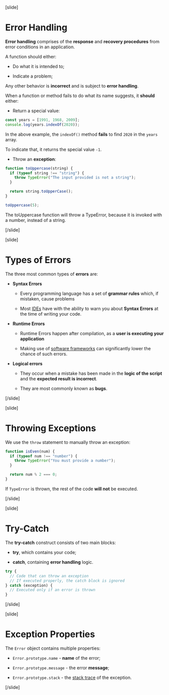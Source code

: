 

[slide]
# Error Handling

**Error handling** comprises of the **response** and **recovery procedures** from error conditions in an application.

A function should either:

- Do what it is intended to;

- Indicate a problem;

Any other behavior is **incorrect** and is subject to **error handling**.

When a function or method fails to do what its name suggests, it **should** either:

- Return a special value:

```js live
const years = [1991, 1968, 2009];
console.log(years.indexOf(2020));
```

In the above example, the `indexOf()` method **fails** to find `2020` in the `years` array.

To indicate that, it returns the special value `-1`.

- Throw an **exception**:

```js live
function toUppercase(string) {
  if (typeof string !== "string") {
    throw TypeError("The input provided is not a string");
  }

  return string.toUpperCase();
}

toUppercase(5);
```

The toUppercase function will throw a TypeError, because it is invoked with a number, instead of a string.

[/slide]

[slide]
# Types of Errors

The three most common types of **errors** are:

- **Syntax Errors**
  
  - Every programming language has a set of **grammar rules** which, if mistaken, cause problems
  
  - Most [IDEs](https://en.wikipedia.org/wiki/Integrated_development_environment) have with the ability to warn you about **Syntax Errors** at the time of writing your code.
  

- **Runtime Errors**
  
  - Runtime Errors happen after compilation, as a **user is executing your application**
  
  - Making use of [software frameworks](https://en.wikipedia.org/wiki/Software_framework) can significantly lower the chance of such errors.

- **Logical errors**
  
  - They occur when a mistake has been made in the **logic of the script** and the **expected result is incorrect**.
  
  - They are most commonly known as **bugs**.

[/slide]

[slide]
# Throwing Exceptions

We use the `throw` statement to manually throw an exception:

```js
function isEven(num) {
  if (typeof num !== "number") {
    throw TypeError("You must provide a number");
  }

  return num % 2 === 0;
}
```

If ``TypeError`` is thrown, the rest of the code **will not** be executed.

[/slide]

[slide]
# Try-Catch

The **try-catch** construct consists of two main blocks: 

- **try**, which contains your code;

- **catch**, containing **error handling** logic.

```js
try {
  // Code that can throw an exception
  // If executed properly, the catch block is ignored
} catch (exception) {
  // Executed only if an error is thrown
}
```

[/slide]

[slide]
# Exception Properties

The `Error` object contains multiple properties:

- `Error.prototype.name` - **name** of the error;

- `Error.prototype.message` - the error **message**;

- `Error.prototype.stack` - the [stack trace](https://en.wikipedia.org/wiki/Stack_trace) of the exception.
  
[/slide]

